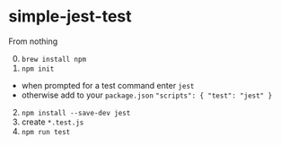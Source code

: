 # simple-jest-test

From nothing

0. `brew install npm`
1. `npm init`
  - when prompted for a test command enter `jest`
  - otherwise add to your `package.json` `"scripts": { "test": "jest" }`
2. `npm install --save-dev jest`
3. create `*.test.js`
4. `npm run test`
